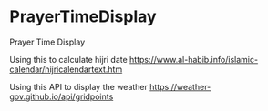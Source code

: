 # PrayerTimeDisplay

Prayer Time Display

Using this to calculate hijri date 
https://www.al-habib.info/islamic-calendar/hijricalendartext.htm

Using this API to display the weather
https://weather-gov.github.io/api/gridpoints
